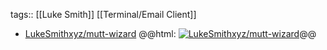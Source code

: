 tags:: [[Luke Smith]] [[Terminal/Email Client]]

- [LukeSmithxyz/mutt-wizard](https://github.com/LukeSmithxyz/mutt-wizard)
  @@html: <a href="https://github.com/LukeSmithxyz/mutt-wizard/"><img src="https://github-readme-stats-astronomer.vercel.app/api/pin/?username=LukeSmithxyz&repo=mutt-wizard&theme=tokyonight" alt="LukeSmithxyz/mutt-wizard"/></a>@@